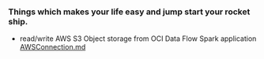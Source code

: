 ### Things which makes your life easy and jump start your rocket ship.
* read/write AWS S3 Object storage from OCI Data Flow Spark application [AWSConnection.md](https://github.com/lnmohankumar/oci-dataflow/blob/main/docs/howto/AWSConnection.md)
